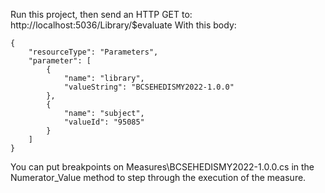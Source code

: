 ﻿Run this project, then send an HTTP GET to:
http://localhost:5036/Library/$evaluate
With this body:
```
{
    "resourceType": "Parameters",
    "parameter": [
        {
            "name": "library",
            "valueString": "BCSEHEDISMY2022-1.0.0"
        },
        { 
            "name": "subject",
            "valueId": "95085"
        }
    ]
}
```

You can put breakpoints on 
Measures\BCSEHEDISMY2022-1.0.0.cs 
in the Numerator_Value 
method to step through the execution of the measure.